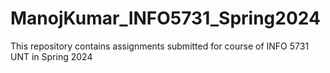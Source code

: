 # ManojKumar_INFO5731_Spring2024
This repository contains assignments submitted for course of INFO 5731 UNT in Spring 2024
